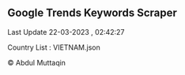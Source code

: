 

## Google Trends Keywords Scraper 
 
Last Update 22-03-2023 , 02:42:27

Country List :
VIETNAM.json



© Abdul Muttaqin 
